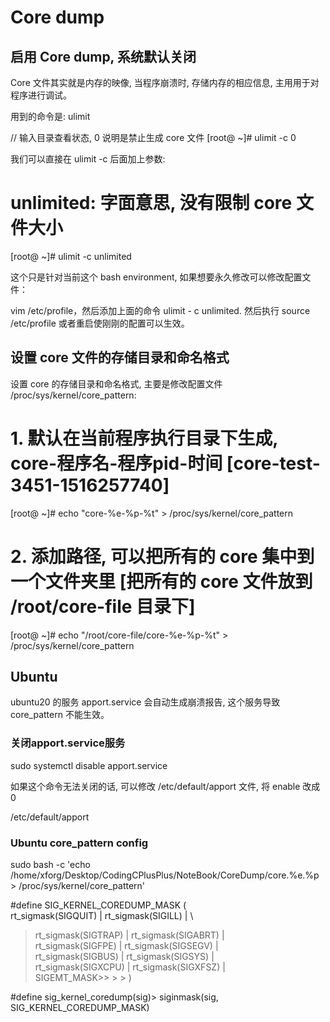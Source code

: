# Core dump

## 启用 Core dump, 系统默认关闭

Core 文件其实就是内存的映像, 当程序崩溃时, 存储内存的相应信息, 主用用于对程序进行调试。

用到的命令是: ulimit

// 输入目录查看状态, 0 说明是禁止生成 core 文件
[root@ ~]# ulimit -c
0

我们可以直接在 ulimit -c 后面加上参数:

# unlimited: 字面意思, 没有限制 core 文件大小
[root@ ~]# ulimit -c unlimited

这个只是针对当前这个 bash environment, 如果想要永久修改可以修改配置文件：

vim /etc/profile，然后添加上面的命令 ulimit - c unlimited. 然后执行 source /etc/profile 或者重启使刚刚的配置可以生效。

##  设置 core 文件的存储目录和命名格式

设置 core 的存储目录和命名格式, 主要是修改配置文件 /proc/sys/kernel/core_pattern:

# 1. 默认在当前程序执行目录下生成, core-程序名-程序pid-时间 [core-test-3451-1516257740]
[root@ ~]# echo "core-%e-%p-%t" > /proc/sys/kernel/core_pattern

# 2. 添加路径, 可以把所有的 core 集中到一个文件夹里 [把所有的 core 文件放到 /root/core-file 目录下]
[root@ ~]# echo "/root/core-file/core-%e-%p-%t" > /proc/sys/kernel/core_pattern


## Ubuntu

ubuntu20 的服务 apport.service 会自动生成崩溃报告, 这个服务导致 core_pattern 不能生效。

### 关闭apport.service服务

sudo systemctl disable apport.service

如果这个命令无法关闭的话, 可以修改 /etc/default/apport 文件, 将 enable 改成 0

/etc/default/apport

### Ubuntu core_pattern config
sudo bash -c 'echo /home/xforg/Desktop/CodingCPlusPlus/NoteBook/CoreDump/core.%e.%p > /proc/sys/kernel/core_pattern'




#define SIG_KERNEL_COREDUMP_MASK (\
        rt_sigmask(SIGQUIT)   |  rt_sigmask(SIGILL)    | \
>   rt_sigmask(SIGTRAP)   |  rt_sigmask(SIGABRT)   | \
        rt_sigmask(SIGFPE)    |  rt_sigmask(SIGSEGV)   | \
>   rt_sigmask(SIGBUS)    |  rt_sigmask(SIGSYS)    | \
        rt_sigmask(SIGXCPU)   |  rt_sigmask(SIGXFSZ)   | \
>   SIGEMT_MASK>>   >   >          )
 
#define sig_kernel_coredump(sig)>   siginmask(sig, SIG_KERNEL_COREDUMP_MASK)